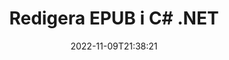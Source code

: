 ---
############################# Static ############################
layout: "auto-gen-editor"
date: 2022-11-09T21:38:21
draft: false
otherformats: doc docx docm dotx xls xlsx xlsm ppt pptx pptm mobi html mhtml txt xml csv pdf xps msg eml

############################# Head ############################
head_title: "EPUB Editor — Redigera EPUB i C# .NET"
head_description: "Hur redigerar man EPUB i C# .NET med några rader kod? Använd API:er för bearbetning av GroupDocs-dokument för att redigera, uppdatera och spara över 30 filformat."

############################# Header ############################
title: "Redigera EPUB i C# .NET"
description: "Effektiv och robust EPUB-redigering med hjälp av GroupDocs.Editor på serversidan för C# .NET API:er, utan användning av någon programvara som Microsoft eller Open Office."
bg_image: "https://cms.admin.containerize.com/templates/aspose/App_Themes/V3/images/bg/header1.png"
bg_overlay: false
button:
    enable: true
    icon: "fas fa-arrow-down"
    label: "Ladda ner gratis provversion"
    link: "https://downloads.groupdocs.com/editor/net"

############################# SubMenu ############################
submenu:
    enable: true

    left:
        img_alt: "GroupDocs.Editor for .NET"
        image: "https://cms.admin.containerize.com/templates/groupdocs/images/product-logos/90x90-noborder/groupdocs-editor-net.png"
        product: "GroupDocs.Editor"
        platform: ".NET"

    middle:
        button:

            # button loop
            - link: "https://apireference.groupdocs.com/editor/net"
              text: "API-referens"

            # button loop
            - link: "https://github.com/groupdocs-editor"
              text: "Kodexempel"

            # button loop
            - link: "https://products.groupdocs.app/editor/family"
              text: "Livedemos"

            # button loop
            - link: "https://purchase.groupdocs.com/pricing/editor/net"
              text: "Prissättning"

    right:
        link_download: "https://downloads.groupdocs.com/editor"
        link_learn: "https://docs.groupdocs.com/editor/net"
        link_buy: "https://purchase.groupdocs.com"

############################# About ############################
about:
    enable: true
    title: "Om GroupDocs.Editor for .NET API"
    content: |
        [GroupDocs.Editor for .NET](/sv/editor/net/) API är ett rätt val för att redigera Microsoft Word, Excel, PowerPoint, Open Office-dokument och presentationer. GroupDocs.Editor är ett fristående API som är lämpligt för serversidan och back-end-system där hög prestanda krävs. Det beror inte på någon programvara som Microsoft eller Open Office.

############################# Steps ############################
steps:
    enable: true
    title_left: "Steg för att redigera EPUB i C#"
    content_left: |
        [GroupDocs.Editor for .NET](/sv/editor/net/) tillhandahåller ett enkelt och okomplicerat sätt för utvecklare att redigera EPUB-filerna med några rader kod.
        * Skapa en instans av klassen "Editor" med obligatorisk sökväg eller byteström och ladda EPUB-filen
        * Skapa och ställ in klassinstansen `EbookEditOptions` för filformatet EPUB
        * Anropa `Editor.Edit()`-metoden och skaffa EPUB-dokument i HTML-format som lätt kan redigeras med vilken WYSIWYG-redigerare som helst.
        * Anropa `Editor.Save()`-metoden och spara den redigerade EPUB-filen med klassen `EpubSaveOptions` eller `Azw3SaveOptions` för att spara i ePub- respektive AZW3-format

        
    title_right: "Systemkrav"
    content_right: |
        En grundläggande dokumentredigering med GroupDocs.Editor for .NET API:er kan göras genom att implementera några enkla steg. Våra API:er stöds på alla större plattformar och operativsystem. Innan du kör koden nedan, se till att du har följande förutsättningar installerade på ditt system.

        * Operativsystem: Microsoft Windows, Linux, MacOS
        * Utvecklingsmiljöer: Microsoft Visual Studio, Xamarin, MonoDevelop
        * Ramar: .NET Framework, .NET Standard, .NET Core, Mono
        * Hämta den senaste versionen av GroupDocs.Editor for .NET nedladdad från [NuGet](https://www.nuget.org/packages/groupdocs.editor)
        
    code: |        
        ```csharp
        // Load the EPUB file into Editor
        Editor editor = new Editor("source.epub");

        // Create and adjust the edit options, common for all e-book formats, including EPUB
        EbookEditOptions editOptions = new EbookEditOptions();
        
        // Open input EPUB document for edit — obtain an intermediate document, that can be edited
        EditableDocument beforeEdit = editor.Edit(editOptions);

        // Grab EPUB document content and associated resources from editable document
        string content = beforeEdit.GetEmbeddedHtml();

        // Send the content to WYSIWYG-editor, edit it there, and send edited content back to the server-side
        // This step simulates a such operation
        string updatedContent = content.Replace("Adventure", "Edited Adventure");

        // Grab edited content and resources from WYSIWYG-editor and create a new EditableDocument instance from it
        EditableDocument afterEdit = EditableDocument.FromMarkup(updatedContent, null);

        // Create and adjust the save options, separate for every e-book format
        EpubSaveOptions epubSaveOptions = new EpubSaveOptions();//for ePub
        Azw3SaveOptions azw3SaveOptions = new Azw3SaveOptions();//for AZW3

        // Save edited EPUB document to the ePub format
        editor.Save(afterEdit, outputPath, epubSaveOptions);

        // Save edited EPUB document to the AZW3 format
        editor.Save(afterEdit, outputPath, azw3SaveOptions);
        ```
        
############################# Demos ############################
demos:
    enable: true
    title: "EPUB Editor Live Demos"
    content: |
        Redigera EPUB just nu genom att besöka webbplatsen [GroupDocs.Editor Live Demos](https://products.groupdocs.app/editor/family).
        Livedemon har följande fördelar
        
############################# More Formats ############################
more_formats:
    enable: true
    title: "Andra redigerare som stöds"
    content: |
        Du kan även redigera andra filformat. Se hela listan nedan.


############################# Back to top ###############################
back_to_top:
    enable: true
---